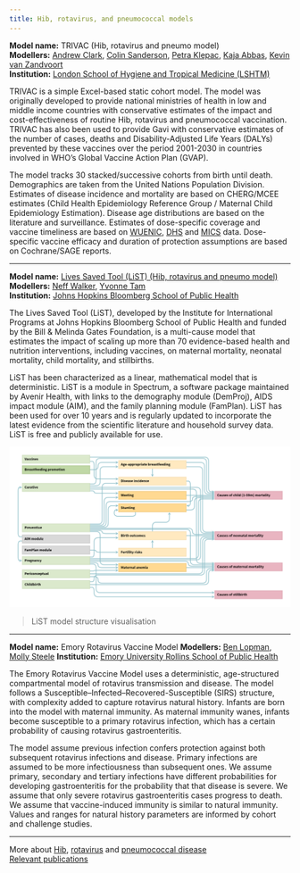 ```yaml
---
title: Hib, rotavirus, and pneumococcal models
---
```


**Model name:** TRIVAC (Hib, rotavirus and pneumo model)    
**Modellers:**  [Andrew Clark](http://www.lshtm.ac.uk/aboutus/people/clark.andrew), [Colin Sanderson](http://www.lshtm.ac.uk/aboutus/people/sanderson.colin), [Petra Klepac](https://www.lshtm.ac.uk/aboutus/people/klepac.petra), [Kaja Abbas](https://www.lshtm.ac.uk/aboutus/people/abbas.kaja), [Kevin van Zandvoort](https://www.lshtm.ac.uk/aboutus/people/van-zandvoort.kevin)         
**Institution:** [London School of Hygiene and Tropical Medicine (LSHTM)](http://www.lshtm.ac.uk/)

TRIVAC is a simple Excel-based static cohort model.  The model was originally developed to provide national ministries of health in low and middle income countries with conservative estimates of the impact and cost-effectiveness of routine Hib, rotavirus and pneumococcal vaccination.  TRIVAC has also been used to provide Gavi with conservative estimates of the number of cases, deaths and Disability-Adjusted Life Years (DALYs) prevented by these vaccines over the period 2001-2030 in countries involved in WHO’s Global Vaccine Action Plan (GVAP).  

The model tracks 30 stacked/successive cohorts from birth until death.  Demographics are taken from the United Nations Population Division.  Estimates of disease incidence and mortality are based on CHERG/MCEE estimates (Child Health Epidemiology Reference Group / Maternal Child Epidemiology Estimation).  Disease age distributions are based on the literature and surveillance.  Estimates of dose-specific coverage and vaccine timeliness are based on [WUENIC](http://www.who.int/immunization/monitoring_surveillance/data/en/), [DHS](http://dhsprogram.com/) and [MICS](http://mics.unicef.org/) data. Dose-specific vaccine efficacy and duration of protection assumptions are based on Cochrane/SAGE reports.    

---      

<div id="jhu"></div>

**Model name:** [Lives Saved Tool (LiST) (Hib, rotavirus and pneumo model)](http://www.livessavedtool.org/)   
**Modellers:**  [Neff Walker](https://www.jhsph.edu/faculty/directory/profile/1945/neff-walker), [Yvonne Tam](https://www.jhsph.edu/faculty/directory/profile/2424/yvonne-yin-on-tam)    
**Institution:** [Johns Hopkins Bloomberg School of Public Health](https://www.jhsph.edu/)

The Lives Saved Tool (LiST), developed by the Institute for International Programs at Johns Hopkins Bloomberg School of Public Health and funded by the Bill & Melinda Gates Foundation, is a multi-cause model that estimates the impact of scaling up more than 70 evidence-based  health and nutrition interventions, including vaccines, on maternal mortality, neonatal mortality, child mortality, and stillbirths. 

LiST has been characterized as a linear, mathematical model that is deterministic. LiST is a module in Spectrum, a software package maintained by Avenir Health, with links to the demography module (DemProj), AIDS impact module (AIM), and the family planning module (FamPlan). LiST has been used for over 10 years and is regularly updated to incorporate the latest evidence from the scientific literature and household survey data. LiST is free and publicly available for use.

[![](/img/models/hib_pneumo_rota_model.jpg)](/img/models/hib_pneumo_rota_model.jpg)

> LiST model structure visualisation   

---

<div id="Emory"></div>


**Model name:** Emory Rotavirus Vaccine Model 
**Modellers:** [Ben Lopman](https://www.sph.emory.edu/faculty/profile/#!BLOPMAN), [Molly Steele](https://www.sph.emory.edu/departments/eh/people/phd-students/index.html) 
**Institution:** [Emory University Rollins School of Public Health](https://www.sph.emory.edu/index.html)

The Emory Rotavirus Vaccine Model uses a deterministic, age-structured compartmental model of rotavirus transmission and disease.  The model follows a Susceptible–Infected–Recovered-Susceptible (SIRS) structure, with complexity added to capture rotavirus natural history. Infants are born into the model with maternal immunity.  As maternal immunity wanes, infants become susceptible to a primary rotavirus infection, which has a certain probability of causing rotavirus gastroenteritis.  

The model assume previous infection confers protection against both subsequent rotavirus infections and disease. Primary infections are assumed to be more infectiousness than subsequent ones.  We assume primary, secondary and tertiary infections have different probabilities for developing gastroenteritis for the probability that that disease is severe.  We assume that only severe rotavirus gastroenteritis cases progress to death. We assume that vaccine-induced immunity is similar to natural immunity. Values and ranges for natural history parameters are informed by cohort and challenge studies.

---



More about [Hib](/diseases/hib), [rotavirus](/diseases/rotavirus) and [pneumococcal disease](/diseases/pneumo)  
[Relevant publications](/publications#hib)
